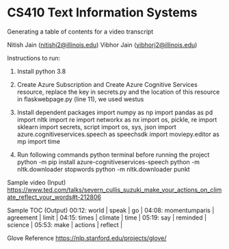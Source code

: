 # CS410 Text Information Systems
Generating a table of contents for a video transcript

Nitish Jain (nitishj2@illinois.edu)
Vibhor Jain (vibhorj2@illinois.edu)

Instructions to run:

1. Install python 3.8
2. Create Azure Subscription and Create Azure Cognitive Services resource, replace the key in secrets.py and the location 
of this resource in flaskwebpage.py (line 11), we used westus
3. Install dependent packages
    import numpy as np
    import pandas as pd
    import nltk
    import re
    import networkx as nx
    import os, pickle, re
    import sklearn
    import secrets, script
    import os, sys, json
    import azure.cognitiveservices.speech as speechsdk
    import moviepy.editor as mp
    import time

4. Run following commands python terminal before running the project
    python -m pip install azure-cognitiveservices-speech
    python -m nltk.downloader stopwords
    python -m nltk.downloader punkt

Sample video (Input)
https://www.ted.com/talks/severn_cullis_suzuki_make_your_actions_on_climate_reflect_your_words#t-212806

Sample TOC (Output)
00:12: world | speak | go |
04:08: momentumparis | agreement | limit |
04:15: times | climate | time |
05:19: say | reminded | science |
05:53: make | actions | reflect |

Glove Reference
https://nlp.stanford.edu/projects/glove/